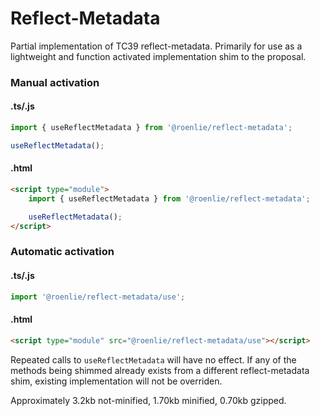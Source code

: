 # Reflect-Metadata

Partial implementation of TC39 reflect-metadata.
Primarily for use as a lightweight and function activated implementation shim to the proposal.

### Manual activation
#### .ts/.js
```typescript 
import { useReflectMetadata } from '@roenlie/reflect-metadata';

useReflectMetadata();
```
#### .html
```html
<script type="module">
	import { useReflectMetadata } from '@roenlie/reflect-metadata';

	useReflectMetadata();
</script>
```

### Automatic activation
#### .ts/.js
```typescript
import '@roenlie/reflect-metadata/use';
```
#### .html
```html
<script type="module" src="@roenlie/reflect-metadata/use"></script>
```


Repeated calls to `useReflectMetadata` will have no effect.
If any of the methods being shimmed already exists from a different reflect-metadata shim, existing implementation will not be overriden.

Approximately 3.2kb not-minified, 1.70kb minified, 0.70kb gzipped.